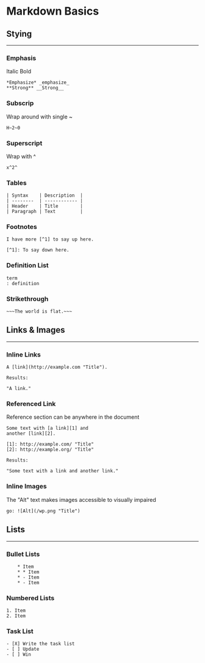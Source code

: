 # Markdown Basics

## Stying
---

### Emphasis
Italic
Bold
```
*Emphasize* _emphasize_
**Strong** __Strong__
```

### Subscrip
Wrap around with single ~
```
H~2~0
```

### Superscript
Wrap with ^
```
x^2^
```

### Tables
```
| Syntax    | Description  |
| --------  | ------------ |
| Header    | Title        |
| Paragraph | Text         |
```

### Footnotes
```
I have more [^1] to say up here.

[^1]: To say down here.
```

### Definition List
```
term
: definition
```

### Strikethrough
```
~~~The world is flat.~~~
```



## Links & Images
---

### Inline Links
```
A [link](http://example.com "Title").

Results:

"A link."
```


### Referenced Link
Reference section can be anywhere in the document

```
Some text with [a link][1] and
another [link][2].

[1]: http://example.com/ "Title"
[2]: http://example.org/ "Title"

Results:

"Some text with a link and another link."
```


### Inline Images
The "Alt" text makes images accessible to visually impaired
```
go: ![Alt](/wp.png "Title")
```



## Lists
---

### Bullet Lists
```
    * Item
    * * Item
    * - Item
    * - Item
```

### Numbered Lists
```
1. Item
2. Item
```

### Task List
```
- [X] Write the task list
- [ ] Update
- [ ] Win
```

